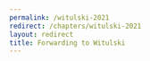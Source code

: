 ```yaml
---
permalink: /witulski-2021
redirect: /chapters/witulski-2021
layout: redirect
title: Forwarding to Witulski
---
```


